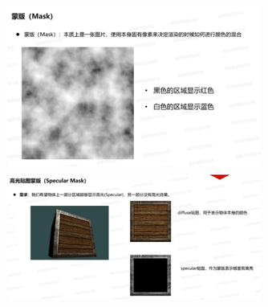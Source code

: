 ![输入图片说明](/imgs/2024-11-26/kl0wt4TFRBWJsTw5.png)

![输入图片说明](/imgs/2024-11-26/HeAsl3W4EFrCRwzu.png)
<!--stackedit_data:
eyJoaXN0b3J5IjpbLTEzOTM1MTc5MywtNzAzMDIyOTgxXX0=
-->
